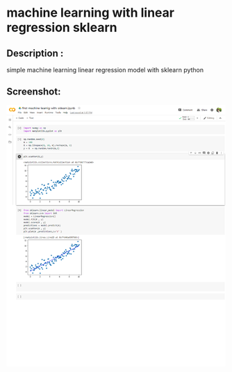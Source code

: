 # machine learning with linear regression sklearn 

## Description : 
simple machine learning linear regression model with sklearn python

## Screenshot:
<img src='screenshot.png'>
